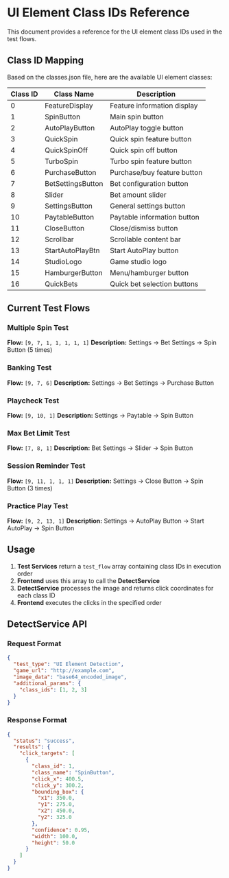 # UI Element Class IDs Reference

This document provides a reference for the UI element class IDs used in the test flows.

## Class ID Mapping

Based on the classes.json file, here are the available UI element classes:

| Class ID | Class Name | Description |
|----------|------------|-------------|
| 0 | FeatureDisplay | Feature information display |
| 1 | SpinButton | Main spin button |
| 2 | AutoPlayButton | AutoPlay toggle button |
| 3 | QuickSpin | Quick spin feature button |
| 4 | QuickSpinOff | Quick spin off button |
| 5 | TurboSpin | Turbo spin feature button |
| 6 | PurchaseButton | Purchase/buy feature button |
| 7 | BetSettingsButton | Bet configuration button |
| 8 | Slider | Bet amount slider |
| 9 | SettingsButton | General settings button |
| 10 | PaytableButton | Paytable information button |
| 11 | CloseButton | Close/dismiss button |
| 12 | Scrollbar | Scrollable content bar |
| 13 | StartAutoPlayBtn | Start AutoPlay button |
| 14 | StudioLogo | Game studio logo |
| 15 | HamburgerButton | Menu/hamburger button |
| 16 | QuickBets | Quick bet selection buttons |

## Current Test Flows

### Multiple Spin Test
**Flow:** `[9, 7, 1, 1, 1, 1, 1]`
**Description:** Settings -> Bet Settings -> Spin Button (5 times)

### Banking Test
**Flow:** `[9, 7, 6]`
**Description:** Settings -> Bet Settings -> Purchase Button

### Playcheck Test
**Flow:** `[9, 10, 1]`
**Description:** Settings -> Paytable -> Spin Button

### Max Bet Limit Test
**Flow:** `[7, 8, 1]`
**Description:** Bet Settings -> Slider -> Spin Button

### Session Reminder Test
**Flow:** `[9, 11, 1, 1, 1]`
**Description:** Settings -> Close Button -> Spin Button (3 times)

### Practice Play Test
**Flow:** `[9, 2, 13, 1]`
**Description:** Settings -> AutoPlay Button -> Start AutoPlay -> Spin Button

## Usage

1. **Test Services** return a `test_flow` array containing class IDs in execution order
2. **Frontend** uses this array to call the **DetectService**
3. **DetectService** processes the image and returns click coordinates for each class ID
4. **Frontend** executes the clicks in the specified order

## DetectService API

### Request Format
```json
{
  "test_type": "UI Element Detection",
  "game_url": "http://example.com",
  "image_data": "base64_encoded_image",
  "additional_params": {
    "class_ids": [1, 2, 3]
  }
}
```

### Response Format
```json
{
  "status": "success",
  "results": {
    "click_targets": [
      {
        "class_id": 1,
        "class_name": "SpinButton",
        "click_x": 400.5,
        "click_y": 300.2,
        "bounding_box": {
          "x1": 350.0,
          "y1": 275.0,
          "x2": 450.0,
          "y2": 325.0
        },
        "confidence": 0.95,
        "width": 100.0,
        "height": 50.0
      }
    ]
  }
}
```
